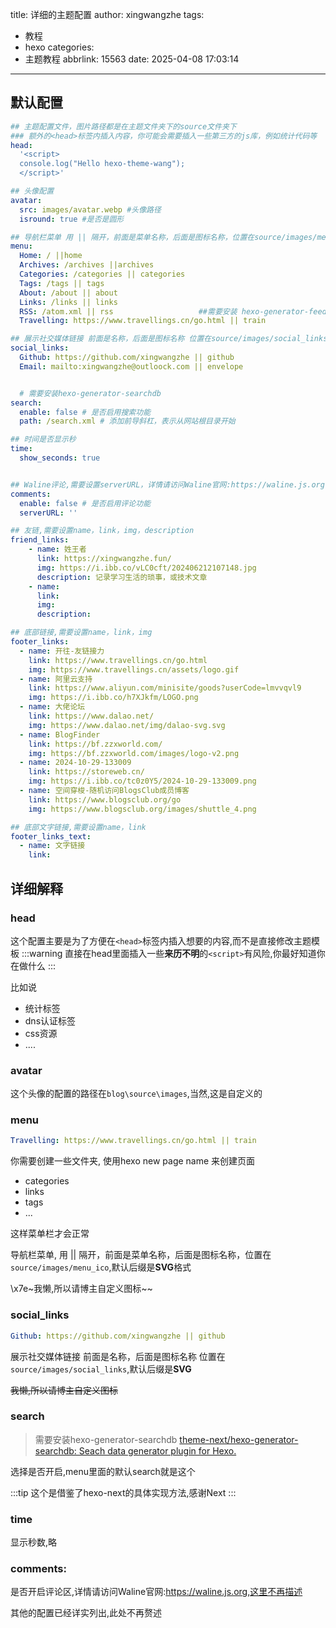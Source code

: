 title: 详细的主题配置
author: xingwangzhe
tags:
  - 教程
  - hexo
categories:
  - 主题教程
abbrlink: 15563
date: 2025-04-08 17:03:14
---
## 默认配置

```yml
## 主题配置文件，图片路径都是在主题文件夹下的source文件夹下
### 额外的<head>标签内插入内容，你可能会需要插入一些第三方的js库，例如统计代码等
head:
  '<script>
  console.log("Hello hexo-theme-wang");
  </script>'

## 头像配置 
avatar:
  src: images/avatar.webp #头像路径
  isround: true #是否是圆形

## 导航栏菜单 用 || 隔开，前面是菜单名称，后面是图标名称，位置在source/images/menu_ico
menu:
  Home: / ||home
  Archives: /archives ||archives
  Categories: /categories || categories
  Tags: /tags || tags
  About: /about || about
  Links: /links || links
  RSS: /atom.xml || rss                   ##需要安装 hexo-generator-feed
  Travelling: https://www.travellings.cn/go.html || train

## 展示社交媒体链接 前面是名称，后面是图标名称 位置在source/images/social_links
social_links:
  Github: https://github.com/xingwangzhe || github
  Email: mailto:xingwangzhe@outloock.com || envelope


  # 需要安装hexo-generator-searchdb
search:
  enable: false # 是否启用搜索功能
  path: /search.xml # 添加前导斜杠，表示从网站根目录开始

## 时间是否显示秒
time:
  show_seconds: true


## Waline评论,需要设置serverURL，详情请访问Waline官网:https://waline.js.org
comments:
  enable: false # 是否启用评论功能
  serverURL: ''

## 友链,需要设置name，link，img，description
friend_links:
    - name: 姓王者
      link: https://xingwangzhe.fun/
      img: https://i.ibb.co/vLC0cft/202406212107148.jpg
      description: 记录学习生活的琐事，或技术文章
    - name: 
      link: 
      img: 
      description:

## 底部链接,需要设置name，link，img
footer_links:
  - name: 开往-友链接力
    link: https://www.travellings.cn/go.html
    img: https://www.travellings.cn/assets/logo.gif
  - name: 阿里云支持
    link: https://www.aliyun.com/minisite/goods?userCode=lmvvqvl9
    img: https://i.ibb.co/h7XJkfm/LOGO.png
  - name: 大佬论坛
    link: https://www.dalao.net/
    img: https://www.dalao.net/img/dalao-svg.svg
  - name: BlogFinder
    link: https://bf.zzxworld.com/
    img: https://bf.zzxworld.com/images/logo-v2.png
  - name: 2024-10-29-133009
    link: https://storeweb.cn/
    img: https://i.ibb.co/tc0z0Y5/2024-10-29-133009.png
  - name: 空间穿梭-随机访问BlogsClub成员博客
    link: https://www.blogsclub.org/go
    img: https://www.blogsclub.org/images/shuttle_4.png

## 底部文字链接,需要设置name，link
footer_links_text:
  - name: 文字链接
    link:
```

<!--more-->

## 详细解释

### head

这个配置主要是为了方便在`<head>`标签内插入想要的内容,而不是直接修改主题模板
:::warning
直接在head里面插入一些**来历不明**的`<script>`有风险,你最好知道你在做什么
:::

比如说

+ 统计标签
+ dns认证标签
+ css资源
+ ....

### avatar

这个头像的配置的路径在`blog\source\images`,当然,这是自定义的

### menu

```yml
Travelling: https://www.travellings.cn/go.html || train
```

你需要创建一些文件夹,
使用hexo new page name 来创建页面

+ categories
+ links
+ tags
+ ...

这样菜单栏才会正常

导航栏菜单, 用 || 隔开，前面是菜单名称，后面是图标名称，位置在`source/images/menu_ico`,默认后缀是**SVG**格式

\x7e~我懒,所以请博主自定义图标~~

### social_links

```yml
Github: https://github.com/xingwangzhe || github
```

展示社交媒体链接 前面是名称，后面是图标名称 位置在`source/images/social_links`,默认后缀是**SVG**

~~我懒,所以请博主自定义图标~~

### search

> 需要安装hexo-generator-searchdb
> [theme-next/hexo-generator-searchdb: Seach data generator plugin for Hexo.](https://github.com/theme-next/hexo-generator-searchdb)

选择是否开启,menu里面的默认search就是这个

:::tip
这个是借鉴了hexo-next的具体实现方法,感谢Next
:::

### time

显示秒数,略

### comments:

是否开启评论区,详情请访问Waline官网:https://waline.js.org,这里不再描述

其他的配置已经详实列出,此处不再赘述

